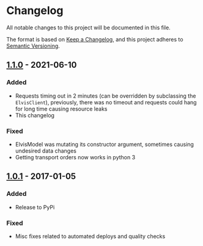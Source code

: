 # Changelog

All notable changes to this project will be documented in this file.

The format is based on [Keep a Changelog](https://keepachangelog.com/en/1.0.0/),
and this project adheres to [Semantic Versioning](https://semver.org/spec/v2.0.0.html).

## [1.1.0] - 2021-06-10

### Added

- Requests timing out in 2 minutes (can be overridden by subclassing the `ElvisClient`), 
  previously, there was no timeout and requests could hang for long time causing resource
  leaks
- This changelog

### Fixed

- ElvisModel was mutating its constructor argument, sometimes causing undesired data changes
- Getting transport orders now works in python 3

## [1.0.1] - 2017-01-05

### Added

- Release to PyPi

### Fixed

- Misc fixes related to automated deploys and quality checks

[1.1.0]: https://github.com/thorgate/python-lvis/compare/v1.0.1...v1.1.0
[1.0.1]: https://github.com/thorgate/python-lvis/compare/1.0.0-rc3...v1.0.1
